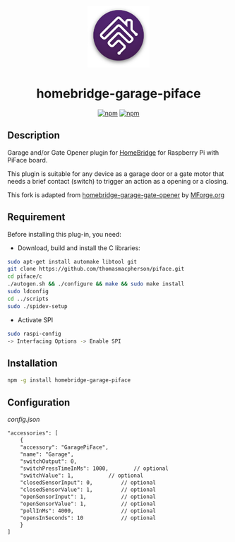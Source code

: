 <p align="center">
  <a href="https://github.com/homebridge/homebridge"><img src="https://raw.githubusercontent.com/homebridge/branding/master/logos/homebridge-color-round-stylized.png" height="140"></a>
</p>

<span align="center">

# homebridge-garage-piface

[![npm](https://img.shields.io/npm/v/homebridge-garage-piface.svg)](https://www.npmjs.com/package/homebridge-garage-piface) [![npm](https://img.shields.io/npm/dt/homebridge-garage-piface.svg)](https://www.npmjs.com/package/homebridge-garage-piface)

</span>

## Description
Garage and/or Gate Opener plugin for [HomeBridge](https://github.com/nfarina/homebridge) for Raspberry Pi with PiFace board.

This plugin is suitable for any device as a garage door or a gate motor that needs a brief contact (switch) to trigger an action as a opening or a closing.

This fork is adapted from [homebridge-garage-gate-opener](https://github.com/MForge/homebridge-garage-gate-opener) by [MForge.org](https://www.mforge.org/fr/2017/11/08/homebridge-controle-de-porte-de-garage-etou-de-portail-home-de-apple/)

## Requirement

Before installing this plug-in, you need:

* Download, build and install the C libraries:

```bash
sudo apt-get install automake libtool git
git clone https://github.com/thomasmacpherson/piface.git
cd piface/c
./autogen.sh && ./configure && make && sudo make install
sudo ldconfig
cd ../scripts
sudo ./spidev-setup
```

* Activate SPI

```bash
sudo raspi-config
-> Interfacing Options -> Enable SPI
```

## Installation

```bash
npm -g install homebridge-garage-piface
```
## Configuration

_config.json_

```
"accessories": [
	{
	"accessory": "GaragePiFace",
	"name": "Garage",
	"switchOutput": 0,
	"switchPressTimeInMs": 1000,		// optional
	"switchValue": 1,			// optional
	"closedSensorInput": 0, 		// optional
	"closedSensorValue": 1, 		// optional
	"openSensorInput": 1,   		// optional
	"openSensorValue": 1,   		// optional
	"pollInMs": 4000,       		// optional
	"opensInSeconds": 10			// optional
	}
]
```
